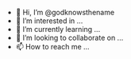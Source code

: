 - 👋 Hi, I’m @godknowsthename
- 👀 I’m interested in ...
- 🌱 I’m currently learning ...
- 💞️ I’m looking to collaborate on ...
- 📫 How to reach me ...

<!---
godknowsthename/godknowsthename is a ✨ special ✨ repository because its `README.md` (this file) appears on your GitHub profile.
You can click the Preview link to take a look at your changes.
--->

